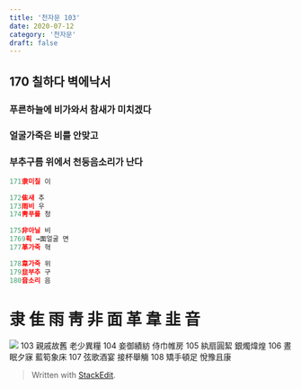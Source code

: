 ```yaml
---
title: '천자문 103'
date: 2020-07-12
category: '천자문'
draft: false
---
```

## 170 칠하다 벽에낙서

 
### 푸른하늘에 비가와서 참새가 미치겠다
### 얼굴가죽은 비를 안맞고
### 부추구름 위에서 천둥음소리가 난다

```js
171隶미칠 이

172隹새 추
173雨비 우
174靑푸를 청

175非아닐 비
1769획 →面얼굴 면
177革가죽 혁

178韋가죽 위
179韭부추 구
180音소리 음

```
# 隶 隹 雨 靑 非 面 革 韋 韭 音

![](https://i.ibb.co/pLDKyQ6/Screen-Shot-2020-07-12-at-11-44-59-AM.png)
103 親戚故舊 老少異糧 104 妾御績紡 侍巾帷房
105 紈扇圓絜 銀燭煒煌 106 晝眠夕寐 藍筍象床 
107 弦歌酒宴 接杯舉觴 108 矯手頓足 悅豫且康 
> Written with [StackEdit](https://stackedit.io/).
<!--stackedit_data:
eyJoaXN0b3J5IjpbNTk5MTYwODE2LDE1Mzg1NjIxMjIsNjc0MT
QwMTI3LDIxMTMzOTk5NzIsMTczODM0Mjc0Miw0MTA2Mjg4ODcs
LTE0MzEwMTQzMCwyMTE2NDU5MzExLC0xNDExOTAwNTA2XX0=
-->